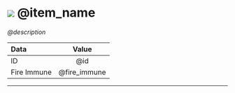 # <img id="item-icon" src="@icon_src"></img> @item_name

*@description*

|Data|Value|
|:-----|:-----:|
|ID|@id|
|Fire Immune|@fire_immune|

---

